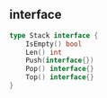 ## interface

```go
type Stack interface {
    IsEmpty() bool
    Len() int
    Push(interface{})
    Pop() interface{}
    Top() interface{}
}
```